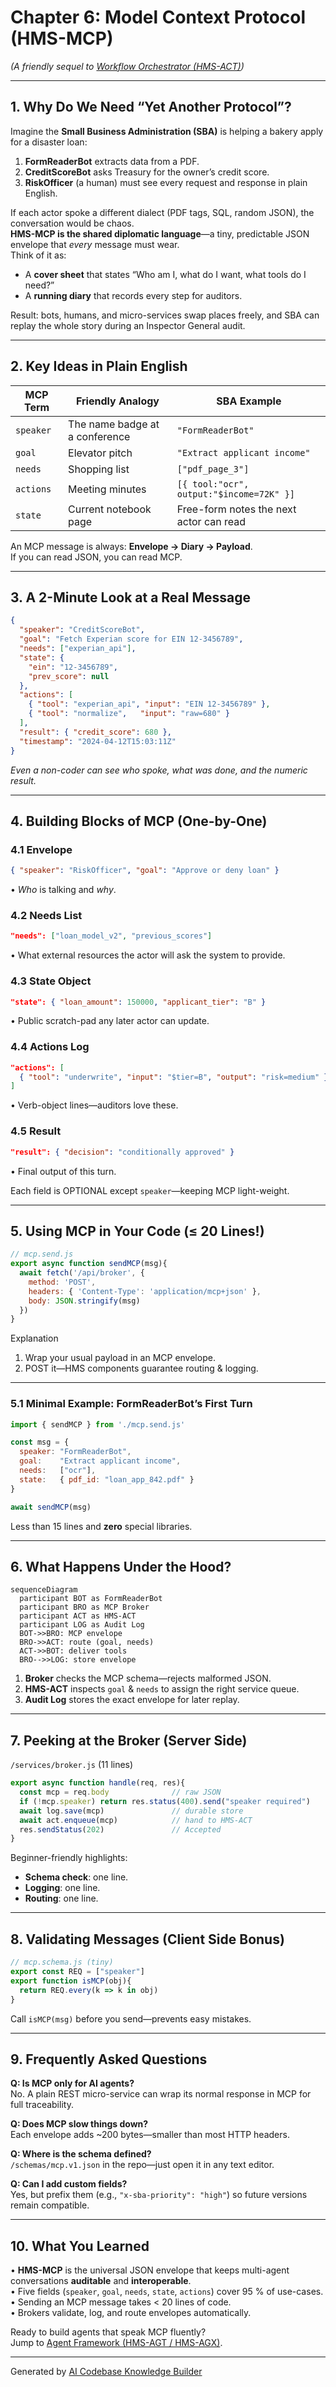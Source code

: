 # Chapter 6: Model Context Protocol (HMS-MCP)

*(A friendly sequel to [Workflow Orchestrator (HMS-ACT)](05_workflow_orchestrator__hms_act__.md))*  

---

## 1. Why Do We Need “Yet Another Protocol”?

Imagine the **Small Business Administration (SBA)** is helping a bakery apply for a disaster loan:

1. **FormReaderBot** extracts data from a PDF.
2. **CreditScoreBot** asks Treasury for the owner’s credit score.
3. **RiskOfficer** (a human) must see every request and response in plain English.

If each actor spoke a different dialect (PDF tags, SQL, random JSON), the conversation would be chaos.  
**HMS-MCP is the shared diplomatic language**—a tiny, predictable JSON envelope that *every* message must wear.  
Think of it as:

* A **cover sheet** that states “Who am I, what do I want, what tools do I need?”  
* A **running diary** that records every step for auditors.

Result: bots, humans, and micro-services swap places freely, and SBA can replay the whole story during an Inspector General audit.

---

## 2. Key Ideas in Plain English

| MCP Term | Friendly Analogy | SBA Example |
|----------|-----------------|-------------|
| `speaker` | The name badge at a conference | `"FormReaderBot"` |
| `goal` | Elevator pitch | `"Extract applicant income"` |
| `needs` | Shopping list | `["pdf_page_3"]` |
| `actions` | Meeting minutes | `[{ tool:"ocr", output:"$income=72K" }]` |
| `state` | Current notebook page | Free-form notes the next actor can read |

An MCP message is always: **Envelope → Diary → Payload**.  
If you can read JSON, you can read MCP.

---

## 3. A 2-Minute Look at a Real Message

```json
{
  "speaker": "CreditScoreBot",
  "goal": "Fetch Experian score for EIN 12-3456789",
  "needs": ["experian_api"],
  "state": {
    "ein": "12-3456789",
    "prev_score": null
  },
  "actions": [
    { "tool": "experian_api", "input": "EIN 12-3456789" },
    { "tool": "normalize",   "input": "raw=680" }
  ],
  "result": { "credit_score": 680 },
  "timestamp": "2024-04-12T15:03:11Z"
}
```

*Even a non-coder can see who spoke, what was done, and the numeric result.*

---

## 4. Building Blocks of MCP (One-by-One)

### 4.1 Envelope

```json
{ "speaker": "RiskOfficer", "goal": "Approve or deny loan" }
```
• *Who* is talking and *why*.

### 4.2 Needs List

```json
"needs": ["loan_model_v2", "previous_scores"]
```
• What external resources the actor will ask the system to provide.

### 4.3 State Object

```json
"state": { "loan_amount": 150000, "applicant_tier": "B" }
```
• Public scratch-pad any later actor can update.

### 4.4 Actions Log

```json
"actions": [
  { "tool": "underwrite", "input": "$tier=B", "output": "risk=medium" }
]
```
• Verb-object lines—auditors love these.

### 4.5 Result

```json
"result": { "decision": "conditionally approved" }
```
• Final output of this turn.

Each field is OPTIONAL except `speaker`—keeping MCP light-weight.

---

## 5. Using MCP in Your Code (≤ 20 Lines!)

```js
// mcp.send.js
export async function sendMCP(msg){
  await fetch('/api/broker', {
    method: 'POST',
    headers: { 'Content-Type': 'application/mcp+json' },
    body: JSON.stringify(msg)
  })
}
```

Explanation  
1. Wrap your usual payload in an MCP envelope.  
2. POST it—HMS components guarantee routing & logging.

---

### 5.1 Minimal Example: FormReaderBot’s First Turn

```js
import { sendMCP } from './mcp.send.js'

const msg = {
  speaker: "FormReaderBot",
  goal:    "Extract applicant income",
  needs:   ["ocr"],
  state:   { pdf_id: "loan_app_842.pdf" }
}

await sendMCP(msg)
```

Less than 15 lines and **zero** special libraries.

---

## 6. What Happens Under the Hood?

```mermaid
sequenceDiagram
  participant BOT as FormReaderBot
  participant BRO as MCP Broker
  participant ACT as HMS-ACT
  participant LOG as Audit Log
  BOT->>BRO: MCP envelope
  BRO->>ACT: route (goal, needs)
  ACT->>BOT: deliver tools
  BRO-->>LOG: store envelope
```

1. **Broker** checks the MCP schema—rejects malformed JSON.  
2. **HMS-ACT** inspects `goal` & `needs` to assign the right service queue.  
3. **Audit Log** stores the exact envelope for later replay.

---

## 7. Peeking at the Broker (Server Side)

`/services/broker.js` (11 lines)

```js
export async function handle(req, res){
  const mcp = req.body              // raw JSON
  if (!mcp.speaker) return res.status(400).send("speaker required")
  await log.save(mcp)               // durable store
  await act.enqueue(mcp)            // hand to HMS-ACT
  res.sendStatus(202)               // Accepted
}
```

Beginner-friendly highlights:

* **Schema check**: one line.  
* **Logging**: one line.  
* **Routing**: one line.  

---

## 8. Validating Messages (Client Side Bonus)

```js
// mcp.schema.js (tiny)
export const REQ = ["speaker"]
export function isMCP(obj){
  return REQ.every(k => k in obj)
}
```

Call `isMCP(msg)` before you send—prevents easy mistakes.

---

## 9. Frequently Asked Questions

**Q: Is MCP only for AI agents?**  
No. A plain REST micro-service can wrap its normal response in MCP for full traceability.

**Q: Does MCP slow things down?**  
Each envelope adds ~200 bytes—smaller than most HTTP headers.

**Q: Where is the schema defined?**  
`/schemas/mcp.v1.json` in the repo—just open it in any text editor.

**Q: Can I add custom fields?**  
Yes, but prefix them (e.g., `"x-sba-priority": "high"`) so future versions remain compatible.

---

## 10. What You Learned

• **HMS-MCP** is the universal JSON envelope that keeps multi-agent conversations **auditable** and **interoperable**.  
• Five fields (`speaker`, `goal`, `needs`, `state`, `actions`) cover 95 % of use-cases.  
• Sending an MCP message takes < 20 lines of code.  
• Brokers validate, log, and route envelopes automatically.  

Ready to build agents that speak MCP fluently?  
Jump to [Agent Framework (HMS-AGT / HMS-AGX)](07_agent_framework__hms_agt___hms_agx__.md).

---

Generated by [AI Codebase Knowledge Builder](https://github.com/The-Pocket/Tutorial-Codebase-Knowledge)